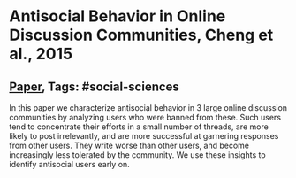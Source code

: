 # Antisocial Behavior in Online Discussion Communities, Cheng et al., 2015

## [Paper](https://arxiv.org/abs/1504.00680), Tags: \#social-sciences

In this paper we characterize antisocial behavior in 3 large online discussion communities by analyzing users who were banned from these. Such users tend to concentrate their efforts in a small number of threads, are more likely to post irrelevantly, and are more successful at garnering responses from other users. They write worse than other users, and become increasingly less tolerated by the community. We use these insights to identify antisocial users early on.

